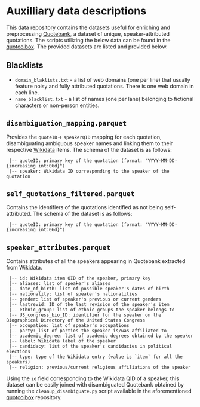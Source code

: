 # Auxilliary data descriptions
This data repository contains the datasets useful for enriching and preprocessing [Quotebank](https://zenodo.org/record/4277311), a dataset of unique, speaker-attributed quotations. The scripts utilizing the below data can be found in the [quotoolbox](https://www.github.com/epfl-dlab/quotoolbox). The provided datasets are listed and provided below.
## Blacklists
- `domain_blaklists.txt` - a list of web domains (one per line) that usually feature noisy and fully attributed quotations. There is one web domain in each line.
- `name_blacklist.txt` - a list of names (one per lane) belonging to fictional characters or non-person entities. 

## `disambiguation_mapping.parquet`
Provides the `quoteID`-> `speakerQID` mapping for each quotation, disambiguating ambiguous speaker names and linking them to their respective [Wikidata](https://www.wikidata.org/wiki/Wikidata:Main_Page) items. The schema of the dataset is as follows:
```
 |-- quoteID: primary key of the quotation (format: "YYYY-MM-DD-{increasing int:06d}")
 |-- speaker: Wikidata ID corresponding to the speaker of the quotation
```
## `self_quotations_filtered.parquet`
Contains the identifiers of the quotations identified as not being self-attributed. The schema of the dataset is as follows:
```
 |-- quoteID: primary key of the quotation (format: "YYYY-MM-DD-{increasing int:06d}") 
```
## `speaker_attributes.parquet`
Contains attributes of all the speakers appearing in Quotebank extracted from Wikidata. 
```
 |-- id: Wikidata item QID of the speaker, primary key
 |-- aliases: list of speaker's aliases
 |-- date_of_birth: list of possible speaker's dates of birth
 |-- nationality: list of speaker's nationalities
 |-- gender: list of speaker's previous or current genders
 |-- lastrevid: ID of the last revision of the speaker's item
 |-- ethnic_group: list of ethnic groups the speaker belongs to
 |-- US_congress_bio_ID: identifier for the speaker on the Biographical Directory of the United States Congress
 |-- occupation: list of speaker's occupations
 |-- party: list of parties the speaker is/was affiliated to
 |-- academic_degree: list of academic degrees obtained by the speaker
 |-- label: Wikidata label of the speaker
 |-- candidacy: list of the speaker's candidacies in political elections
 |-- type: type of the Wikidata entry (value is `item` for all the speakers)
 |-- religion: previous/current religious affiliations of the speaker
```
Using the `id` field corresponding to the Wikidata QID of a speaker, this dataset can be easily joined with disambiguated Quotebank obtained by running the `cleanup_disambiguate.py` script available in the aforementioned [quotoolbox](https://www.github.com/epfl-dlab/quotoolbox) repository.
